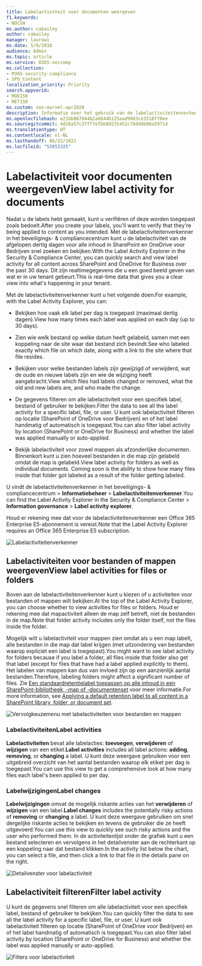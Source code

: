 ```yaml
---
title: Labelactiviteit voor documenten weergeven
f1.keywords:
- NOCSH
ms.author: cabailey
author: cabailey
manager: laurawi
ms.date: 5/9/2018
audience: Admin
ms.topic: article
ms.service: O365-seccomp
ms.collection:
- M365-security-compliance
- SPO_Content
localization_priority: Priority
search.appverid:
- MOE150
- MET150
ms.custom: seo-marvel-apr2020
description: Informatie over het gebruik van de labelactiviteitenverkenner in het Microsoft 365-beveiligings- en compliancecentrum om labelactiviteit te zoeken en weer te geven.
ms.openlocfilehash: e21bb867044b2a6644b125aad9983ce3518f70ee
ms.sourcegitcommit: 4d26a57c37ff7efbb8d235452c78498b06a59714
ms.translationtype: HT
ms.contentlocale: nl-NL
ms.lasthandoff: 06/22/2021
ms.locfileid: "53053325"
---
```

# <a name="view-label-activity-for-documents"></a><span data-ttu-id="67471-103">Labelactiviteit voor documenten weergeven</span><span class="sxs-lookup"><span data-stu-id="67471-103">View label activity for documents</span></span>

<span data-ttu-id="67471-104">Nadat u de labels hebt gemaakt, kunt u verifiëren of deze worden toegepast zoals bedoelt.</span><span class="sxs-lookup"><span data-stu-id="67471-104">After you create your labels, you'll want to verify that they're being applied to content as you intended.</span></span> <span data-ttu-id="67471-105">Met de labelactiviteitenverkenner in het beveiligings- &amp; compliancecentrum kunt u de labelactiviteit van de afgelopen dertig dagen voor alle inhoud in SharePoint en OneDrive voor Bedrijven snel zoeken en bekijken.</span><span class="sxs-lookup"><span data-stu-id="67471-105">With the Label Activity Explorer in the Security &amp; Compliance Center, you can quickly search and view label activity for all content across SharePoint and OneDrive for Business over the past 30 days.</span></span> <span data-ttu-id="67471-106">Dit zijn realtimegegevens die u een goed beeld geven van wat er in uw tenant gebeurt.</span><span class="sxs-lookup"><span data-stu-id="67471-106">This is real-time data that gives you a clear view into what's happening in your tenant.</span></span>
  
<span data-ttu-id="67471-107">Met de labelactiviteitenverkenner kunt u het volgende doen:</span><span class="sxs-lookup"><span data-stu-id="67471-107">For example, with the Label Activity Explorer, you can:</span></span>
  
- <span data-ttu-id="67471-108">Bekijken hoe vaak elk label per dag is toegepast (maximaal dertig dagen).</span><span class="sxs-lookup"><span data-stu-id="67471-108">View how many times each label was applied on each day (up to 30 days).</span></span>
    
- <span data-ttu-id="67471-109">Zien wie welk bestand op welke datum heeft gelabeld, samen met een koppeling naar de site waar dat bestand zich bevindt.</span><span class="sxs-lookup"><span data-stu-id="67471-109">See who labeled exactly which file on which date, along with a link to the site where that file resides.</span></span>
    
- <span data-ttu-id="67471-110">Bekijken voor welke bestanden labels zijn gewijzigd of verwijderd, wat de oude en nieuwe labels zijn en wie de wijziging heeft aangebracht.</span><span class="sxs-lookup"><span data-stu-id="67471-110">View which files had labels changed or removed, what the old and new labels are, and who made the change.</span></span>
    
- <span data-ttu-id="67471-111">De gegevens filteren om alle labelactiviteit voor een specifiek label, bestand of gebruiker te bekijken.</span><span class="sxs-lookup"><span data-stu-id="67471-111">Filter the data to see all the label activity for a specific label, file, or user.</span></span> <span data-ttu-id="67471-112">U kunt ook labelactiviteit filteren op locatie (SharePoint of OneDrive voor Bedrijven) en of het label handmatig of automatisch is toegepast.</span><span class="sxs-lookup"><span data-stu-id="67471-112">You can also filter label activity by location (SharePoint or OneDrive for Business) and whether the label was applied manually or auto-applied.</span></span>
    
- <span data-ttu-id="67471-p103">Bekijk labelactiviteit voor zowel mappen als afzonderlijke documenten. Binnenkort kunt u zien hoeveel bestanden in die map zijn gelabeld omdat de map is gelabeld.</span><span class="sxs-lookup"><span data-stu-id="67471-p103">View label activity for folders as well as individual documents. Coming soon is the ability to show how many files inside that folder got labeled as a result of the folder getting labeled.</span></span>
    
<span data-ttu-id="67471-115">U vindt de labelactiviteitenverkenner in het beveiligings- &amp; compliancecentrum > **Informatiebeheer** > **Labelactiviteitenverkenner**.</span><span class="sxs-lookup"><span data-stu-id="67471-115">You can find the Label Activity Explorer in the Security &amp; Compliance Center > **Information governance** > **Label activity explorer**.</span></span>
  
<span data-ttu-id="67471-116">Houd er rekening mee dat voor de labelactiviteitenverkenner een Office 365 Enterprise E5-abonnement is vereist.</span><span class="sxs-lookup"><span data-stu-id="67471-116">Note that the Label Activity Explorer requires an Office 365 Enterprise E5 subscription.</span></span>
  
![Labelactiviteitenverkenner](../media/671ca0cd-1457-40b4-9917-b663360afd95.png)
  
## <a name="view-label-activities-for-files-or-folders"></a><span data-ttu-id="67471-118">Labelactiviteiten voor bestanden of mappen weergeven</span><span class="sxs-lookup"><span data-stu-id="67471-118">View label activities for files or folders</span></span>

<span data-ttu-id="67471-119">Boven aan de labelactiviteitenverkenner kunt u kiezen of u activiteiten voor bestanden of mappen wilt bekijken.</span><span class="sxs-lookup"><span data-stu-id="67471-119">At the top of the Label Activity Explorer, you can choose whether to view activities for files or folders.</span></span> <span data-ttu-id="67471-120">Houd er rekening mee dat mapactiviteit alleen de map zelf betreft, niet de bestanden in de map.</span><span class="sxs-lookup"><span data-stu-id="67471-120">Note that folder activity includes only the folder itself, not the files inside the folder.</span></span>
  
<span data-ttu-id="67471-121">Mogelijk wilt u labelactiviteit voor mappen zien omdat als u een map labelt, alle bestanden in die map dat label krijgen (met uitzondering van bestanden waarop expliciet een label is toegepast).</span><span class="sxs-lookup"><span data-stu-id="67471-121">You might want to see label activity for folders because if you label a folder, all files inside that folder also get that label (except for files that have had a label applied explicitly to them).</span></span> <span data-ttu-id="67471-122">Het labelen van mappen kan dus van invloed zijn op een aanzienlijk aantal bestanden.</span><span class="sxs-lookup"><span data-stu-id="67471-122">Therefore, labeling folders might affect a significant number of files.</span></span> <span data-ttu-id="67471-123">Zie [Een standaardretentielabel toepassen op alle inhoud in een SharePoint-bibliotheek, -map of -documentenset](create-apply-retention-labels.md#applying-a-default-retention-label-to-all-content-in-a-sharepoint-library-folder-or-document-set) voor meer informatie.</span><span class="sxs-lookup"><span data-stu-id="67471-123">For more information, see [Applying a default retention label to all content in a SharePoint library, folder, or document set](create-apply-retention-labels.md#applying-a-default-retention-label-to-all-content-in-a-sharepoint-library-folder-or-document-set).</span></span>
  
![Vervolgkeuzemenu met labelactiviteiten voor bestanden en mappen](../media/11030584-f52d-49eb-86f3-7ead16a3b704.png)
  
### <a name="label-activities"></a><span data-ttu-id="67471-125">Labelactiviteiten</span><span class="sxs-lookup"><span data-stu-id="67471-125">Label activities</span></span>

 <span data-ttu-id="67471-126">**Labelactiviteiten** bevat alle labelacties: **toevoegen**, **verwijderen** of **wijzigen** van een etiket.</span><span class="sxs-lookup"><span data-stu-id="67471-126">**Label activities** includes all label actions: **adding**, **removing**, or **changing** a label.</span></span> <span data-ttu-id="67471-127">U kunt deze weergave gebruiken voor een uitgebreid overzicht van het aantal bestanden waarop elk etiket per dag is toegepast.</span><span class="sxs-lookup"><span data-stu-id="67471-127">You can use this view to get a comprehensive look at how many files each label's been applied to per day.</span></span> 
  
### <a name="label-changes"></a><span data-ttu-id="67471-128">Labelwijzigingen</span><span class="sxs-lookup"><span data-stu-id="67471-128">Label changes</span></span>

 <span data-ttu-id="67471-129">**Labelwijzigingen** omvat de mogelijk riskante acties van het **verwijderen** of **wijzigen** van een label.</span><span class="sxs-lookup"><span data-stu-id="67471-129">**Label changes** includes the potentially risky actions of **removing** or **changing** a label.</span></span> <span data-ttu-id="67471-130">U kunt deze weergave gebruiken om snel dergelijke riskante acties te bekijken en tevens de gebruiker die ze heeft uitgevoerd.</span><span class="sxs-lookup"><span data-stu-id="67471-130">You can use this view to quickly see such risky actions and the user who performed them.</span></span> <span data-ttu-id="67471-131">In de activiteitenlijst onder de grafiek kunt u een bestand selecteren en vervolgens in het detailvenster aan de rechterkant op een koppeling naar dat bestand klikken.</span><span class="sxs-lookup"><span data-stu-id="67471-131">In the activity list below the chart, you can select a file, and then click a link to that file in the details pane on the right.</span></span> 
  
![Detailvenster voor labelactiviteit](../media/eb580fd4-b5be-4fda-9ba5-c1256777310d.png)
  
## <a name="filter-label-activity"></a><span data-ttu-id="67471-133">Labelactiviteit filteren</span><span class="sxs-lookup"><span data-stu-id="67471-133">Filter label activity</span></span>

<span data-ttu-id="67471-134">U kunt de gegevens snel filteren om alle labelactiviteit voor een specifiek label, bestand of gebruiker te bekijken.</span><span class="sxs-lookup"><span data-stu-id="67471-134">You can quickly filter the data to see all the label activity for a specific label, file, or user.</span></span> <span data-ttu-id="67471-135">U kunt ook labelactiviteit filteren op locatie (SharePoint of OneDrive voor Bedrijven) en of het label handmatig of automatisch is toegepast.</span><span class="sxs-lookup"><span data-stu-id="67471-135">You can also filter label activity by location (SharePoint or OneDrive for Business) and whether the label was applied manually or auto-applied.</span></span>
  
![Filters voor labelactiviteit](../media/9de92985-120f-48b4-96a7-ef7ec8a71ff0.png)
  

